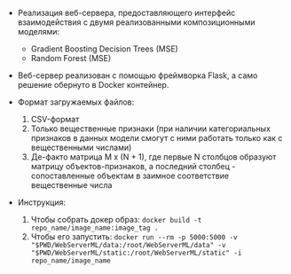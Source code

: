 * Реализация веб-сервера, предоставляющего интерфейс взаимодействия с двумя реализованными композиционными моделями:

  - Gradient Boosting Decision Trees (MSE)
  - Random Forest (MSE)

* Веб-сервер реализован с помощью фреймворка Flask, а само решение обернуто в Docker контейнер.

* Формат загружаемых файлов:
    1. CSV-формат
    2. Только вещественные признаки (при наличии категориальных признаков в данных модели смогут с ними работать только как с вещественными числами)
    3. Де-факто матрица M x (N + 1), где первые N столбцов образуют матрицу объектов-признаков, а последний столбец - сопоставленные объектам в заимное соответствие вещественные числа

* Инструкция:
    1. Чтобы собрать докер образ: `docker build -t repo_name/image_name:image_tag .`
    2. Чтобы его запустить: `docker run --rm -p 5000:5000 -v "$PWD/WebServerML/data:/root/WebServerML/data" -v "$PWD/WebServerML/static:/root/WebServerML/static" -i repo_name/image_name`

